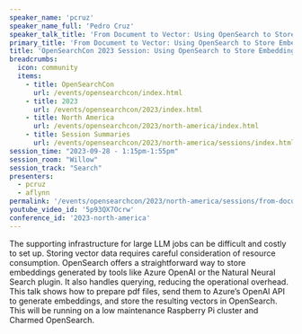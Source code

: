 ```yaml
---
speaker_name: 'pcruz'
speaker_name_full: 'Pedro Cruz'
speaker_talk_title: 'From Document to Vector: Using OpenSearch to Store Embedding Data'
primary_title: 'From Document to Vector: Using OpenSearch to Store Embedding Data'
title: 'OpenSearchCon 2023 Session: Using OpenSearch to Store Embedding Data'
breadcrumbs:
  icon: community
  items:
    - title: OpenSearchCon
      url: /events/opensearchcon/index.html
    - title: 2023
      url: /events/opensearchcon/2023/index.html
    - title: North America
      url: /events/opensearchcon/2023/north-america/index.html
    - title: Session Summaries
      url: /events/opensearchcon/2023/north-america/sessions/index.html
session_time: "2023-09-28 - 1:15pm-1:55pm"
session_room: "Willow"
session_track: "Search"
presenters:
  - pcruz
  - aflynn
permalink: '/events/opensearchcon/2023/north-america/sessions/from-document-to-vector-using-opensearch-to-store-embedding-data.html'
youtube_video_id: '5p93QX7Ocrw'
conference_id: '2023-north-america'
---
```


The supporting infrastructure for large LLM jobs can be difficult and costly to set up. Storing vector data requires careful consideration of resource consumption. OpenSearch offers a straightforward way to store embeddings generated by tools like Azure OpenAI or the Natural Neural Search plugin. It also handles querying, reducing the operational overhead. This talk shows how to prepare pdf files, send them to Azure’s OpenAI API to generate embeddings, and store the resulting vectors in OpenSearch. This will be running on a low maintenance Raspberry Pi cluster and Charmed OpenSearch.
